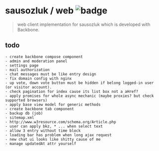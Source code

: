 # sausozluk / web ![badge](https://travis-ci.org/sausozluk/web.svg?branch=master)

> web client implementation for sausozluk which is developed with Backbone.

## todo
```text
- create backbone compose component
- admin and moderation panel
- settings page
- mail authorization
- chat messages must be like entry design
- fix domain config with nginx
- up vote, down vote button must be hidden if belong logged-in user (or visitor account).
- check pagination for index cause its list box not a aHref?
- apply promises for whole async mechanic (maybe proxies? but check supported browsers)
- apply base view model for generic methods
- create backbone tab component
- backup db (job)
- sitemap.xml
- http://www.w3resource.com/schema.org/Article.php
- user can apply bkz, * ... when select text
- allow 3 entry without time block
- loading bar has problem when long ajax request
- new chat ui looks like shitty cause of me
- manage updatedAt attr yourself
```
